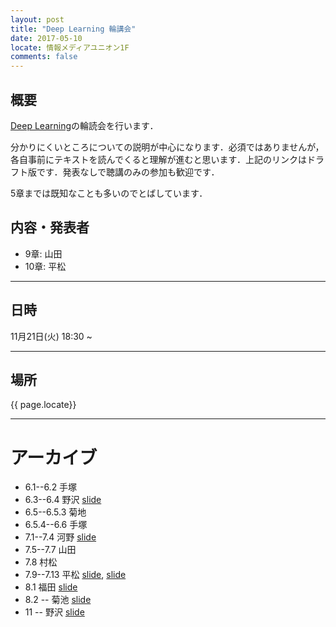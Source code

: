 ```yaml
---
layout: post
title: "Deep Learning 輪講会"
date: 2017-05-10
locate: 情報メディアユニオン1F
comments: false
---
```


## 概要

[Deep Learning](http://www.deeplearningbook.org/)の輪読会を行います．

分かりにくいところについての説明が中心になります．必須ではありませんが，各自事前にテキストを読んでくると理解が進むと思います．上記のリンクはドラフト版です．発表なしで聴講のみの参加も歓迎です．

5章までは既知なことも多いのでとばしています．

## 内容・発表者

- 9章: 山田
- 10章: 平松

- - -

## 日時

11月21日(火) 18:30 ~

- - -

## 場所

{{ page.locate}}

- - -

# アーカイブ

- 6.1--6.2 手塚
- 6.3--6.4 野沢 [slide](https://speakerdeck.com/nzw0301/deep-learning-6-dot-3-6-dot-4)
- 6.5--6.5.3 菊地
- 6.5.4--6.6 手塚
- 7.1--7.4  河野 [slide](https://www.slideshare.net/ShinsakuKono/deep-learningbook-chap7)
- 7.5--7.7 山田
- 7.8 村松
- 7.9--7.13 平松 [slide](https://speakerdeck.com/himkt/deep-learninglun-du-7-dot-9-7-dot-13), [slide](https://speakerdeck.com/himkt/deep-learninglun-du-7-dot-14)
- 8.1 福田 [slide](https://speakerdeck.com/e_musu/deep-learning-book-8-dot-1)
- 8.2 -- 菊池 [slide](https://www.slideshare.net/ssuser0d111d/deep-learning-book-8283)
- 11 -- 野沢 [slide](https://speakerdeck.com/nzw0301/deep-learning-book-11-practical-methodology)
